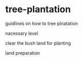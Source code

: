 # tree-plantation 
guidlines on how to tree plnatation


 nacessary level
 
clear the bush land for planting

land preparation
